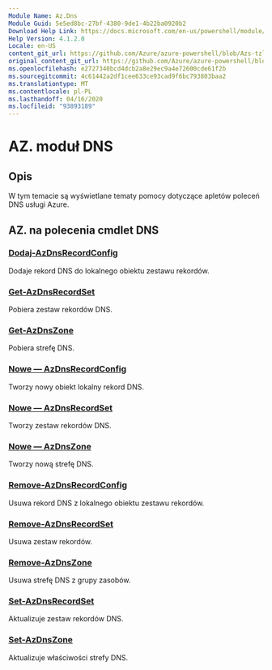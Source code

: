 ```yaml
---
Module Name: Az.Dns
Module Guid: 5e5ed8bc-27bf-4380-9de1-4b22ba0920b2
Download Help Link: https://docs.microsoft.com/en-us/powershell/module/az.dns
Help Version: 4.1.2.0
Locale: en-US
content_git_url: https://github.com/Azure/azure-powershell/blob/Azs-tzl/src/Dns/Dns/help/Az.DNS.md
original_content_git_url: https://github.com/Azure/azure-powershell/blob/Azs-tzl/src/Dns/Dns/help/Az.DNS.md
ms.openlocfilehash: e2727340bcd4dcb2a8e29ec9a4e72600cde61f2b
ms.sourcegitcommit: 4c61442a2df1cee633ce93cad9f6bc793803baa2
ms.translationtype: MT
ms.contentlocale: pl-PL
ms.lasthandoff: 04/16/2020
ms.locfileid: "93893189"
---
```

# AZ. moduł DNS
## Opis
W tym temacie są wyświetlane tematy pomocy dotyczące apletów poleceń DNS usługi Azure.

## AZ. na polecenia cmdlet DNS
### [Dodaj-AzDnsRecordConfig](Add-AzDnsRecordConfig.md)
Dodaje rekord DNS do lokalnego obiektu zestawu rekordów.

### [Get-AzDnsRecordSet](Get-AzDnsRecordSet.md)
Pobiera zestaw rekordów DNS.

### [Get-AzDnsZone](Get-AzDnsZone.md)
Pobiera strefę DNS.

### [Nowe — AzDnsRecordConfig](New-AzDnsRecordConfig.md)
Tworzy nowy obiekt lokalny rekord DNS.

### [Nowe — AzDnsRecordSet](New-AzDnsRecordSet.md)
Tworzy zestaw rekordów DNS.

### [Nowe — AzDnsZone](New-AzDnsZone.md)
Tworzy nową strefę DNS.

### [Remove-AzDnsRecordConfig](Remove-AzDnsRecordConfig.md)
Usuwa rekord DNS z lokalnego obiektu zestawu rekordów.

### [Remove-AzDnsRecordSet](Remove-AzDnsRecordSet.md)
Usuwa zestaw rekordów.

### [Remove-AzDnsZone](Remove-AzDnsZone.md)
Usuwa strefę DNS z grupy zasobów.

### [Set-AzDnsRecordSet](Set-AzDnsRecordSet.md)
Aktualizuje zestaw rekordów DNS.

### [Set-AzDnsZone](Set-AzDnsZone.md)
Aktualizuje właściwości strefy DNS.

